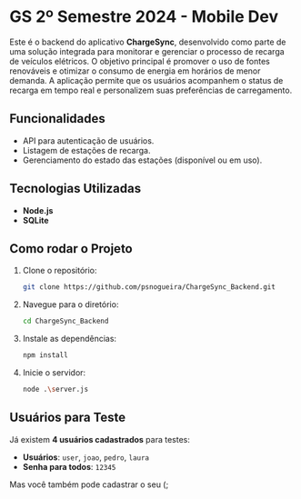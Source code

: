 
# GS 2º Semestre 2024 - Mobile Dev

Este é o backend do aplicativo **ChargeSync**, desenvolvido como parte de uma solução integrada para monitorar e gerenciar o processo de recarga de veículos elétricos. O objetivo principal é promover o uso de fontes renováveis e otimizar o consumo de energia em horários de menor demanda. A aplicação permite que os usuários acompanhem o status de recarga em tempo real e personalizem suas preferências de carregamento.

## Funcionalidades

- API para autenticação de usuários.
- Listagem de estações de recarga.
- Gerenciamento do estado das estações (disponível ou em uso).

## Tecnologias Utilizadas

- **Node.js**
- **SQLite** 

## Como rodar o Projeto

1. Clone o repositório:
   ```bash
   git clone https://github.com/psnogueira/ChargeSync_Backend.git
   ```
2. Navegue para o diretório:
   ```bash
   cd ChargeSync_Backend
   ```
3. Instale as dependências:
   ```bash
   npm install
   ```
4. Inicie o servidor:
   ```bash
   node .\server.js
   ```

## Usuários para Teste

Já existem **4 usuários cadastrados** para testes:

- **Usuários**: `user`, `joao`, `pedro`, `laura`
- **Senha para todos**: `12345`

Mas você também pode cadastrar o seu  (;
